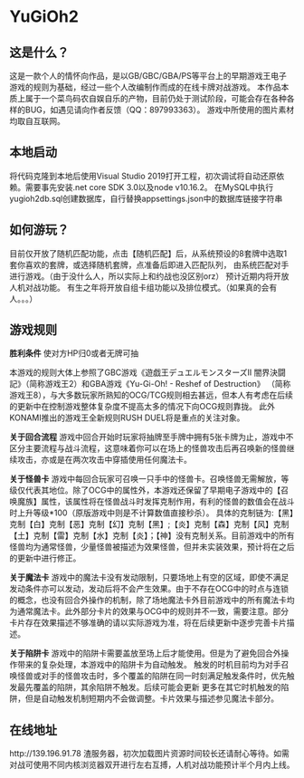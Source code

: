 # YuGiOh2
<h2>这是什么？</h2>
<p>这是一款个人的情怀向作品，是以GB/GBC/GBA/PS等平台上的早期游戏王电子游戏的规则为基础，经过一些个人改编制作而成的在线卡牌对战游戏。
本作品本质上属于一个菜鸟码农自娱自乐的产物，目前仍处于测试阶段，可能会存在各种各样的BUG，如遇见请向作者反馈（QQ：897993363）。
游戏中所使用的图片素材均取自互联网。</p>
<h2>本地启动</h2>
<p>将代码克隆到本地后使用Visual Studio 2019打开工程，初次调试将自动还原依赖。需要事先安装.net core SDK 3.0以及node v10.16.2。
  在MySQL中执行yugioh2db.sql创建数据库，自行替换appsettings.json中的数据库链接字符串</p>
<h2>如何游玩？</h2>
<p>目前仅开放了随机匹配功能，点击【随机匹配】后，从系统预设的8套牌中选取1套你喜欢的套牌，或选择随机套牌，点准备后即进入匹配队列，
由系统匹配对手进行游戏。（由于没什么人，所以实际上和约战也没区别orz）
预计近期内将开放人机对战功能。
有生之年将开放自组卡组功能以及排位模式。（如果真的会有人。。。）</p>
<h2>游戏规则</h2>
<p><strong>胜利条件</strong> 使对方HP归0或者无牌可抽</p>
<p>本游戏的规则大体上参照了GBC游戏《遊戯王デュエルモンスターズII 闇界決闘記》（简称游戏王2）和GBA游戏《Yu-Gi-Oh! - Reshef of Destruction》
（简称游戏王8），与大多数玩家所熟知的OCG/TCG规则相去甚远，但本人有考虑在后续的更新中在控制游戏整体复杂度不提高太多的情况下向OCG规则靠拢。
此外KONAMI推出的游戏王全新规则RUSH DUEL将是重点的关注对象。</p>

<p><strong>关于回合流程</strong> 游戏中回合开始时玩家将抽牌至手牌中拥有5张卡牌为止，游戏中不区分主要流程与战斗流程，这意味着你可以在场上的怪兽攻击后再召唤新的怪兽继续攻击，亦或是在两次攻击中穿插使用任何魔法卡。</p>

<p><strong>关于怪兽卡</strong> 游戏中每回合玩家可召唤一只手中的怪兽卡。召唤怪兽无需解放，等级仅代表其地位。除了OCG中的属性外，本游戏还保留了早期电子游戏中的【召唤魔族】属性，该属性将在怪兽战斗时发挥克制作用，有利的怪兽的数值会在战斗时上升等级*100（原版游戏中则是不计算数值直接秒杀）。
具体的克制链为:【黑】克制【白】克制【恶】克制【幻】克制【黑】;【炎】克制【森】克制【风】克制【土】克制【雷】克制【水】克制【炎】；【神】没有克制关系。目前游戏中的所有怪兽均为通常怪兽，少量怪兽被描述为效果怪兽，但并未实装效果，预计将在之后的更新中进行修正。</p>

<p><strong>关于魔法卡</strong> 游戏中的魔法卡没有发动限制，只要场地上有空的区域，即使不满足发动条件亦可以发动，发动后将不会产生效果。由于不存在OCG中的时点与连锁的概念，也没有回合外操作的机制，除了场地魔法卡外目前游戏中的所有魔法卡均为通常魔法卡。此外部分卡片的效果与OCG中的规则并不一致，需要注意。部分卡片存在效果描述不够准确的请以实际游戏为准，将在后续更新中逐步完善卡片描述。</p>

<p><strong>关于陷阱卡</strong> 游戏中的陷阱卡需要盖放至场上后才能使用。但是为了避免回合外操作带来的复杂处理，本游戏中的陷阱卡为自动触发。
触发的时机目前均为对手召唤怪兽或对手的怪兽攻击时，多个覆盖的陷阱在同一时刻满足触发条件时，优先触发最先覆盖的陷阱，其余陷阱不触发。后续可能会更新
更多在其它时机触发的陷阱，但是自动触发机制短期内不会做调整。卡片效果与描述参见魔法卡部分。</p>
<h2>在线地址</h2>
<p>http://139.196.91.78 渣服务器，初次加载图片资源时间较长还请耐心等待。如需对战可使用不同内核浏览器双开进行左右互搏，人机对战功能预计半个月内上线。</p>
